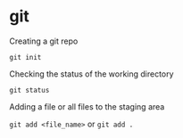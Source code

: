 # git

Creating a git repo

```git init```

Checking the status of the working directory 

```git status```

Adding a file or all files to the staging area

```git add <file_name>``` or ```git add .```
